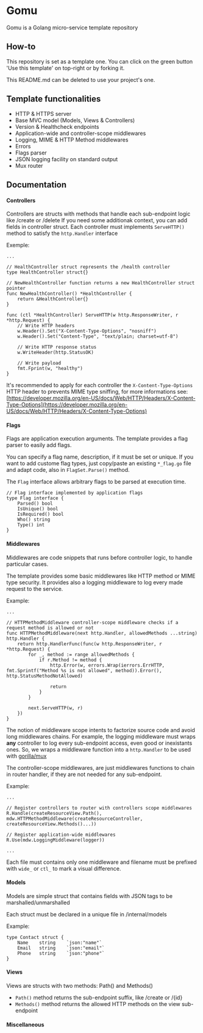 # Gomu
Gomu is a Golang micro-service template repository

## How-to
This repository is set as a template one.
You can click on the green button 'Use this template' on top-right or by forking it.

This README.md can be deleted to use your project's one.

## Template functionalities

- HTTP & HTTPS server
- Base MVC model (Models, Views & Controllers)
- Version & Healthcheck endpoints
- Application-wide and controller-scope middlewares
- Logging, MIME & HTTP Method middlewares
- Errors
- Flags parser
- JSON logging facility on standard output
- Mux router

## Documentation

#### Controllers
Controllers are structs with methods that handle each sub-endpoint logic like /create or /delete
If you need some additionak context, you can add fields in controller struct.
Each controller must implements `ServeHTTP()` method to satisfy the `http.Handler` interface

Exemple:
```golang
...

// HealthController struct represents the /health controller
type HealthController struct{}

// NewHealthController function returns a new HealthController struct pointer
func NewHealthController() *HealthController {
	return &HealthController{}
}

func (ctl *HealthController) ServeHTTP(w http.ResponseWriter, r *http.Request) {
	// Write HTTP headers
	w.Header().Set("X-Content-Type-Options", "nosniff")
	w.Header().Set("Content-Type", "text/plain; charset=utf-8")

	// Write HTTP response status
	w.WriteHeader(http.StatusOK)

	// Write payload
	fmt.Fprint(w, "healthy")
}
```

It's recommended to apply for each controller the `X-Content-Type-Options` HTTP header to prevents MIME type sniffing, for more informations see: [https://developer.mozilla.org/en-US/docs/Web/HTTP/Headers/X-Content-Type-Options](https://developer.mozilla.org/en-US/docs/Web/HTTP/Headers/X-Content-Type-Options)

#### Flags
Flags are application execution arguments. The template provides a flag parser to easily add flags.

You can specify a flag name, description, if it must be set or unique. If you want to add custome flag types, just copy/paste an existing `*_flag.go` file and adapt code, also in `FlagSet.Parse()` method.

The `Flag` interface allows arbitrary flags to be parsed at execution time.

```golang
// Flag interface implemented by application flags
type Flag interface {
	Parsed() bool
	IsUnique() bool
	IsRequired() bool
	Who() string
	Type() int
}
```

#### Middlewares
Middlewares are code snippets that runs before controller logic, to handle particular cases.

The template provides some basic middlewares like HTTP method or MIME type security.
It provides also a logging middleware to log every made request to the service.

Example:
```golang
...

// HTTPMethodMiddleware controller-scope middleware checks if a request method is allowed or not
func HTTPMethodMiddleware(next http.Handler, allowedMethods ...string) http.Handler {
	return http.HandlerFunc(func(w http.ResponseWriter, r *http.Request) {
		for _, method := range allowedMethods {
			if r.Method != method {
				http.Error(w, errors.Wrap(ierrors.ErrHTTP, fmt.Sprintf("Method %s is not allowed", method)).Error(), http.StatusMethodNotAllowed)

				return
			}
		}

		next.ServeHTTP(w, r)
	})
}
```

The notion of middleware scope intents to factorize source code and avoid long middlewares chains.
For example, the logging middleware must wraps **any** controller to log every sub-endpoint access, even good or inexistants ones. So, we wraps a middleware function into a `http.Handler` to be used with [gorilla/mux](https://github.com/gorilla/mux)

The controller-scope middlewares, are just middlewares functions to chain in router handler, if they are not needed for any sub-endpoint.

Example:
```golang
...

// Register controllers to router with controllers scope middlewares
R.Handle(createResourceView.Path(), mdw.HTTPMethodMiddleware(createResourceController, createResourceView.Methods()...))

// Register application-wide middlewares
R.Use(mdw.LoggingMiddleware(logger))

...
```

Each file must contains only one middleware and filename must be prefixed with `wide_` or `ctl_` to mark a visual difference.

#### Models
Models are simple struct that contains fields with JSON tags to be marshalled/unmarshalled

Each struct must be declared in a unique file in /internal/models

Example:
```golang
type Contact struct {
    Name    string    `json:"name"`
    Email   string    `json:"email"`
    Phone   string    `json:"phone"`
}
```

#### Views
Views are structs with two methods: Path() and Methods()

+   `Path()` method returns the sub-endpoint suffix, like /create or /{id}
+   `Methods()` method returns the allowed HTTP methods on the view sub-endpoint

#### Miscellaneous
